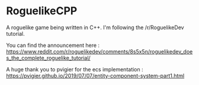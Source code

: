 # RoguelikeCPP
A roguelike game being written in C++. I'm following the /r/RoguelikeDev tutorial.

You can find the announcement here : https://www.reddit.com/r/roguelikedev/comments/8s5x5n/roguelikedev_does_the_complete_roguelike_tutorial/

A huge thank you to pvigier for the ecs implementation : https://pvigier.github.io/2019/07/07/entity-component-system-part1.html
